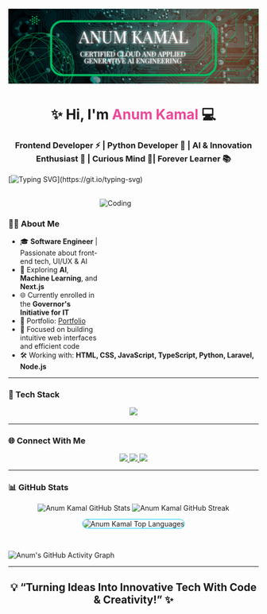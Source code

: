 ![Logo](https://github.com/Anum-2017/Anum-2017/blob/main/LinkedIn%20Banner.png)


<!-- 💁‍♀️ Name and Subtitle -->
<h1 align="center">✨ Hi, I'm <span style="color:#ec4899;">Anum Kamal</span> 💻</h1>
<h3 align="center">Frontend Developer ⚡ | Python Developer 🐍 | AI & Innovation Enthusiast 🤖 | Curious Mind 📘|  Forever Learner 📚</h3>


[![Typing SVG](https://readme-typing-svg.demolab.com?font=Roboto+Slab&weight=500&size=27&duration=4000&pause=500&color=00C5FF&center=true&vCenter=true&width=800&height=50&lines=%F0%9F%91%8B+Welcome+to+my+digital+space!;%F0%9F%92%BB+Building+interactive+%26+elegant+UIs;%F0%9F%A4%96+Passionate+about+AI+%26+smart+systems;%F0%9F%9A%80+Turning+ideas+into+real-world+apps;%F0%9F%9B%A0%EF%B8%8F+Code.+Design.+Innovate.+Repeat.)](https://git.io/typing-svg)

</br>
<img align="right" alt="Coding" height="300" width="320" src="https://media.tenor.com/S59bPkT0pqcAAAAC/programming.gif" />
</br>

### 👩‍💻 About Me

- 🎓 **Software Engineer** | Passionate about front-end tech, UI/UX & AI  
- 🧠 Exploring **AI**, **Machine Learning**, and **Next.js**  
- 🌐 Currently enrolled in the **Governor's Initiative for IT**
- 🔗 Portfolio: [Portfolio](https://milestone2-portfolio.vercel.app/)  
- 🚀 Focused on building intuitive web interfaces and efficient code  
- 🛠️ Working with: **HTML, CSS, JavaScript, TypeScript, Python, Laravel, Node.js**

---

### 🧰 Tech Stack

<div align="center">
  <img src="https://skillicons.dev/icons?i=html,css,js,ts,bootstrap,tailwind,react,nextjs,python,php,nodejs,mysql,sqlite,git,vscode,Fastapi" />
</div>  

---

### 🌐 Connect With Me

<p align="center">
  <a href="https://linkedin.com/in/anum-k-442b2022b" target="_blank">
    <img src="https://img.shields.io/badge/LinkedIn-0077B5?style=for-the-badge&logo=linkedin&logoColor=white" />
  </a>
  <a href="mailto:anumkamal753@gmail.com">
    <img src="https://img.shields.io/badge/Gmail-D14836?style=for-the-badge&logo=gmail&logoColor=white" />
  </a>
  <a href="https://www.fiverr.com/anumkamal753">
    <img src="https://img.shields.io/badge/Fiverr-1DBF73?style=for-the-badge&logo=fiverr&logoColor=white" />
  </a>
</p>

---

### 📊 GitHub Stats

<div align="center">
  <img alt="Anum Kamal GitHub Stats" src="https://github-readme-stats.vercel.app/api?username=Anum-2017&show_icons=true&theme=react&hide_border=false&bg_color=0D1117&title_color=00C5FF&icon_color=00C5FF" height="200px" width="450px" />
  
  <img alt="Anum Kamal GitHub Streak" src="https://streak-stats.demolab.com?user=Anum-2017&theme=react&hide_border=false&background=0D1117&title_color=00C5FF&stroke=00C5FF&ring=00C5FF&currStreakLabel=00C5FF" height="200px" width="450px" />
  
  <img 
    alt="Anum Kamal Top Languages" 
    src="https://github-readme-stats.vercel.app/api/top-langs/?username=Anum-2017&langs_count=10&layout=compact&theme=react&hide_border=false&bg_color=0D1117&title_color=00C5FF&icon_color=00C5FF" 
    height="200px" 
    width="700px" 
    style="border: 1px solid #00C5FF; border-radius: 10px;"
  />
</div>


<br />

![Anum's GitHub Activity Graph](https://github-readme-activity-graph.vercel.app/graph?username=Anum-2017&theme=react-dark&area=true&hide_border=false)


---

<h2 align="center">💡 “Turning Ideas Into Innovative Tech With Code & Creativity!” ✨</h2>

